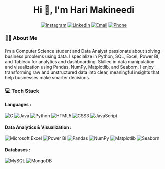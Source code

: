 



###

<h1 align="center">Hi 👋, I'm Hari Makineedi</h1>

###


###

<div align="center">

[![Instagram](https://img.shields.io/badge/Instagram-%23E4405F.svg?logo=Instagram&logoColor=white)](https://www.instagram.com/hari__makineedi__/) [![LinkedIn](https://img.shields.io/badge/LinkedIn-%230077B5.svg?logo=linkedin&logoColor=white)](https://www.linkedin.com/in/hari-makineedi/) [![Email](https://img.shields.io/badge/Mail-%23D14836.svg?logo=gmail&logoColor=white)](mailto:harimakineedi29@gmail.com)
[![Phone](https://img.shields.io/badge/Call-%23007AFF.svg?logo=phone&logoColor=white)](tel:9133792875)



</div>


###

<h3 align="left">👩‍💻  About Me</h3>

###

<p align="left">I’m a Computer Science student and Data Analyst passionate about solving business problems using data. I specialize in Python, SQL, Excel, Power BI, and Tableau for analytics and dashboarding.
Skilled in data manipulation and visualization using Pandas, NumPy, Matplotlib, and Seaborn.
I enjoy transforming raw and unstructured data into clear, meaningful insights that help businesses make smarter decisions.</p>

###


<h3 align="left">💻 Tech Stack</h3>
<h4 align="left"> Languages : </h4>

![C](https://img.shields.io/badge/C-%2300599C.svg?style=plastic&logo=c&logoColor=white)  ![Java](https://img.shields.io/badge/Java-%23ED8B00.svg?style=plastic&logo=openjdk&logoColor=white) ![Python](https://img.shields.io/badge/Python-3670A0?style=plastic&logo=python&logoColor=ffdd54)  ![HTML5](https://img.shields.io/badge/HTML5-%23E34F26.svg?style=plastic&logo=html5&logoColor=white)  ![CSS3](https://img.shields.io/badge/CSS3-%231572B6.svg?style=plastic&logo=css3&logoColor=white)  ![JavaScript](https://img.shields.io/badge/JavaScript-%23F7DF1E.svg?style=plastic&logo=javascript&logoColor=black)  
<h4 align="left"> Data Analytics & Visualization : </h4>

![Microsoft Excel](https://img.shields.io/badge/Microsoft%20Excel-217346?style=plastic&logo=microsoft-excel&logoColor=white)  ![Power BI](https://img.shields.io/badge/Power%20BI-F2C811?style=plastic&logo=powerbi&logoColor=black) ![Pandas](https://img.shields.io/badge/Pandas-%23150458.svg?style=plastic&logo=pandas&logoColor=white)  ![NumPy](https://img.shields.io/badge/NumPy-%23013243.svg?style=plastic&logo=numpy&logoColor=white)  ![Matplotlib](https://img.shields.io/badge/Matplotlib-ffffff?style=plastic&logo=matplotlib&logoColor=black)  ![Seaborn](https://img.shields.io/badge/Seaborn-%230000FF.svg?style=plastic)

<h4 align="left"> Databases : </h4>

![MySQL](https://img.shields.io/badge/MySQL-4479A1.svg?style=plastic&logo=mysql&logoColor=white) 
 ![MongoDB](https://img.shields.io/badge/MongoDB-%2347A248.svg?style=plastic&logo=mongodb&logoColor=white) 



###


